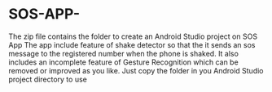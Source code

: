 # SOS-APP-
The zip file contains the folder to create an Android Studio project on SOS App
The app include feature of shake detector so that the it sends an sos message to the registered number when the phone is shaked.
It also includes an incomplete feature of Gesture Recognition which can be removed or improved as you like.
Just copy the folder in you Android Studio project directory to use

